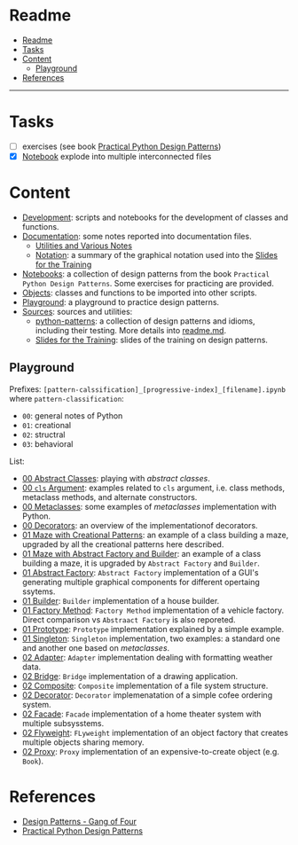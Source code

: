 # Readme

- [Readme](#readme)
- [Tasks](#tasks)
- [Content](#content)
  - [Playground](#playground)
- [References](#references)

---

# Tasks

- [ ] exercises (see book [Practical Python Design Patterns](./src/lnk/[book]%20Practical%20Python%20Design%20Patterns_%20Pythonic%20Solutions%20to%20Common%20Problems.pdf%20-%20Shortcut.lnk))
- [x] [Notebook](./ntb/practicalPythonDesignPatterns.ipynb)  explode into multiple interconnected files

# Content

- [Development](./dev/): scripts and notebooks for the development of classes and functions.
- [Documentation](./doc/): some notes reported into documentation files.
  - [Utilities and Various Notes](./doc/doc_utilities_and_various_notes.md)
  - [Notation](./doc/doc_notation.excalidraw): a summary of the graphical notation used into the [Slides for the Training](./src/slides/)
- [Notebooks](./ntb/): a collection of design patterns from the book `Practical Python Design Patterns`. Some exercises for practicing are provided.
- [Objects](./obj/): classes and functions to be imported into other scripts.
- [Playground](./plg/): a playground to practice design patterns.
- [Sources](./src/): sources and utilities:
  - [python-patterns](./src/python-patterns/): a collection of design patterns and idioms, including their testing. More details into [readme.md](./src/python-patterns/README.md).
  - [Slides for the Training](./src/slides/): slides of the training on design patterns.

## Playground

Prefixes: `[pattern-calssification]_[progressive-index]_[filename].ipynb` where `pattern-classification`:

- `00`: general notes of Python
- `01`: creational
- `02`: structral
- `03`: behavioral

List:

- [00 Abstract Classes](./plg/00_01_abstract_classes.ipynb): playing with *abstract classes*.
- [00 `cls` Argument](./plg/00_02_cls.ipynb): examples related to `cls` argument, i.e. class methods, metaclass methods, and alternate constructors.
- [00 Metaclasses](./plg/00_03_metaclasses.ipynb): some examples of *metaclasses* implementation with Python.
- [00 Decorators](./plg/00_04_decorators.ipynb): an overview of the implementationof decorators.
- [01 Maze with Creational Patterns](./plg/01_00_maze_creational_example.ipynb): an example of a class building a maze, upgraded by all the creational patterns here described.
- [01 Maze with Abstract Factory and Builder](./plg/01_00_maze_abstract_factory_builder.ipynb): an example of a class building a maze, it is upgraded by `Abstract Factory` and `Builder`.
- [01 Abstract Factory](./plg/01_02_abstract_factory.ipynb): `Abstract Factory` implementation of a GUI's generating multiple graphical components for different opertaing ssytems.
- [01 Builder](./plg/01_03_builder.ipynb): `Builder` implementation of a house builder.
- [01 Factory Method](./plg/01_04_factory_method.ipynb): `Factory Method` implementation of a vehicle factory. Direct comparison vs `Abstraact Factory` is also reporeted.
- [01 Prototype](./plg/01_05_prototype.ipynb): `Prototype` implementation explained by a simple example.
- [01 Singleton](./plg/01_06_singleton.ipynb): `Singleton` implementation, two examples: a standard one and another one based on *metaclasses*.
- [02 Adapter](./plg/02_01_adapter.ipynb): `Adapter` implementation dealing with formatting weather data.
- [02 Bridge](./plg/02_02_bridge.ipynb): `Bridge` implementation of a drawing application.
- [02 Composite](./plg/02_03_composite.ipynb): `Composite` implementation of a file system structure.
- [02 Decorator](./plg/02_04_decorator.ipynb): `Decorator` implemenatation of a simple cofee ordering system.
- [02 Facade](./plg/02_05_facade.ipynb): `Facade` implementation of a home theater system with multiple subsysstems.
- [02 Flyweight](./plg/02_06_flyweight.ipynb): `FLyweight` implementation of an object factory that creates multiple objects sharing memory.
- [02 Proxy](./plg/02_07_proxy.ipynb): `Proxy` implementation of an expensive-to-create object (e.g. `Book`).

# References

- [Design Patterns - Gang of Four](./lnk/src/[book]%20Design%20Patterns_%20Elements%20of%20Reusable%20Object-Oriented%20Software.pdf%20-%20Shortcut.lnk)
- [Practical Python Design Patterns](./src/lnk/[book]%20Practical%20Python%20Design%20Patterns_%20Pythonic%20Solutions%20to%20Common%20Problems.pdf%20-%20Shortcut.lnk)